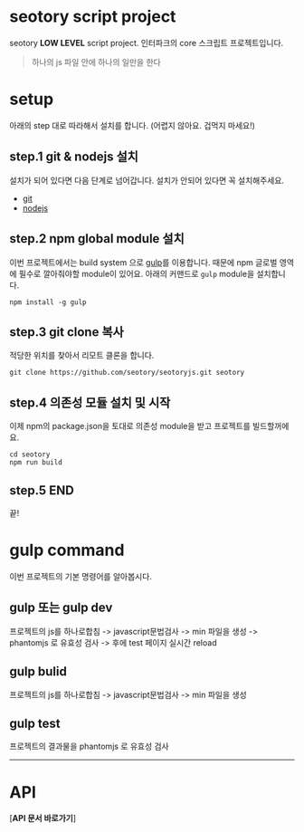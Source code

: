 # seotory script project
seotory **LOW LEVEL** script project.
인터파크의 core 스크립트 프로젝트입니다. 

> 하나의 js 파일 안에 하나의 일만을 한다

# setup
아래의 step 대로 따라해서 설치를 합니다. (어렵지 않아요. 겁먹지 마세요!)

## step.1 git & nodejs 설치
설치가 되어 있다면 다음 단계로 넘어갑니다. 설치가 안되어 있다면 꼭 설치해주세요.
- [git](https://git-scm.com/)
- [nodejs](http://nodejs.org/)

## step.2 npm global module 설치
이번 프로젝트에서는 build system 으로 [gulp](http://gulpjs.com/)를 이용합니다. 때문에 npm 글로벌 영역에 필수로 깔아줘야할 module이 있어요. 아래의 커맨드로 `gulp` module을 설치합니다.
```
npm install -g gulp
```

## step.3 git clone 복사
적당한 위치를 찾아서 리모트 클론을 합니다.
```
git clone https://github.com/seotory/seotoryjs.git seotory
```

## step.4 의존성 모듈 설치 및 시작
이제 npm의 package.json을 토대로 의존성 module을 받고 프로젝트를 빌드할꺼에요.
```
cd seotory
npm run build
```

## step.5 END
끝!


# gulp command
이번 프로젝트의 기본 명령어를 알아봅시다.

## gulp 또는 gulp dev
프로젝트의 js를 하나로합침 -> javascript문법검사 -> min 파일을 생성 -> phantomjs 로 유효성 검사 -> 후에 test 페이지 실시간 reload

## gulp bulid
프로젝트의 js를 하나로합침 -> javascript문법검사 -> min 파일을 생성

## gulp test
프로젝트의 결과물을 phantomjs 로 유효성 검사

---------------------------------------------

# API

[**API 문서 바로가기**]

